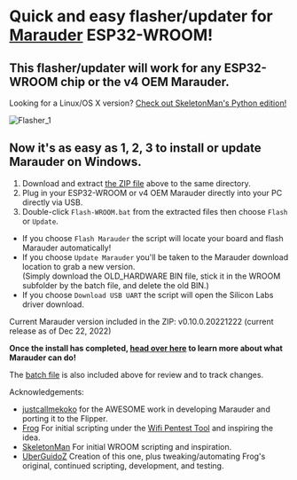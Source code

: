 # Quick and easy flasher/updater for [Marauder](https://github.com/justcallmekoko/ESP32Marauder) ESP32-WROOM!

## This flasher/updater will work for any ESP32-WROOM chip or the v4 OEM Marauder.

Looking for a Linux/OS X version? [Check out SkeletonMan's Python edition!](https://github.com/SkeletonMan03/FZEasyMarauderFlash)

![Flasher_1](https://user-images.githubusercontent.com/57457139/210445500-c0ef079e-6d5e-4157-b61f-2c4f8bc83820.png)

## Now it's as easy as 1, 2, 3 to install or update Marauder on Windows.

1. Download and extract [the ZIP file](https://github.com/UberGuidoZ/Flipper/raw/main/Wifi_DevBoard/FZ_Marauder_Flasher/ESP32-WROOM/Marauder_WROOM_v1.10.zip) above to the same directory.<br>
2. Plug in your ESP32-WROOM or v4 OEM Marauder directly into your PC directly via USB.<br>
3. Double-click `Flash-WROOM.bat` from the extracted files then choose `Flash` or `Update`.

* If you choose `Flash Marauder` the script will locate your board and flash Marauder automatically!<br>
* If you choose `Update Marauder` you'll be taken to the Marauder download location to grab a new version.<br>
(Simply download the OLD_HARDWARE BIN file, stick it in the WROOM subfolder by the batch file, and delete the old BIN.)<br>
* If you choose `Download USB UART` the script will open the Silicon Labs driver download.

Current Marauder version included in the ZIP: v0.10.0.20221222 (current release as of Dec 22, 2022)

**Once the install has completed, [head over here](https://github.com/justcallmekoko/ESP32Marauder/wiki) to learn more about what Marauder can do!**

The [batch file](https://github.com/UberGuidoZ/Flipper/blob/main/Wifi_DevBoard/FZ_Marauder_Flasher/ESP32-WROOM/Flash-WROOM.bat) is also included above for review and to track changes.

Acknowledgements:<br>
* [justcallmekoko](https://github.com/justcallmekoko/ESP32Marauder) for the AWESOME work in developing Marauder and porting it to the Flipper.
* [Frog](https://github.com/FroggMaster) For initial scripting under the [Wifi Pentest Tool](https://github.com/FroggMaster/ESP32-Wi-Fi-Penetration-Tool) and inspiring the idea.<br>
* [SkeletonMan](https://github.com/SkeletonMan03/FZEasyMarauderFlash) For initial WROOM scripting and inspiration.<br>
* [UberGuidoZ](https://github.com/UberGuidoZ) Creation of this one, plus tweaking/automating Frog's original, continued scripting, development, and testing.
